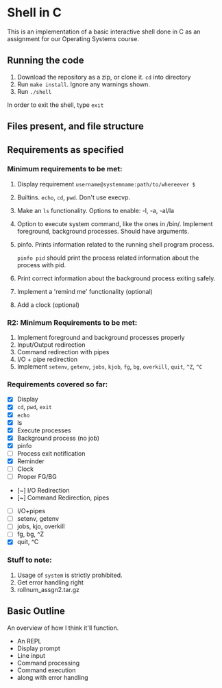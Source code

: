 # Shell in C

This is an implementation of a basic interactive shell done in C as an assignment for our Operating Systems course.

## Running the code

1. Download the repository as a zip, or clone it. `cd` into directory
2. Run `make install`. Ignore any warnings shown.
3. Run `./shell`

In order to exit the shell, type `exit`

## Files present, and file structure

## Requirements as specified

### Minimum requirements to be met:

1. Display requirement
   `username@systemname:path/to/whereever $ `
2. Builtins. `echo`, `cd`, `pwd`. Don't use execvp.
3. Make an `ls` functionality. Options to enable: -l, -a, -al/la
4. Option to execute system command, like the ones in /bin/. Implement foreground, background processes. Should have arguments.
5. pinfo. Prints information related to the running shell program process.

   `pinfo pid` should print the process related information about the process with pid.
6. Print correct information about the background process exiting safely.
7. Implement a 'remind me' functionality (optional)
8. Add a clock (optional)

### R2: Minimum Requirements to be met:
1. Implement foreground and background processes properly
2. Input/Output redirection
3. Command redirection with pipes
4. I/O + pipe redirection
5. Implement `setenv`, `getenv`, `jobs`, `kjob`, `fg`, `bg`, `overkill`, `quit`, `^Z`, `^C`

### Requirements covered so far:
 - [x] Display
 - [x] `cd`, `pwd`, `exit`
 - [x] `echo`
 - [x] ls
 - [x] Execute processes
 - [x] Background process (no job)
 - [x] pinfo
 - [ ] Process exit notification
 - [x] Reminder
 - [ ] Clock
 - [ ] Proper FG/BG
 - [~] I/O Redirection
 - [~] Command Redirection, pipes
 - [ ] I/O+pipes
 - [ ] setenv, getenv
 - [ ] jobs, kjo, overkill
 - [ ] fg, bg, ^Z
 - [x] quit, ^C

### Stuff to note:

1. Usage of `system` is strictly prohibited.
2. Get error handling right
3. rollnum_assgn2.tar.gz


## Basic Outline

An overview of how I think it'll function.

 - An REPL
  - Display prompt
  - Line input
  - Command processing
  - Command execution
  - along with error handling

